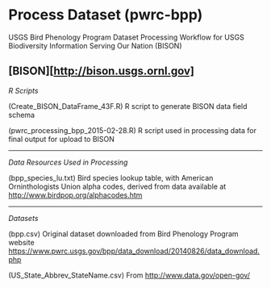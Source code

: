 # Process Dataset (pwrc-bpp)
USGS Bird Phenology Program Dataset Processing Workflow for USGS Biodiversity Information Serving Our Nation (BISON) 

[BISON][http://bison.usgs.ornl.gov]
---

*R Scripts*

(Create_BISON_DataFrame_43F.R) R script to generate BISON data field schema

(pwrc_processing_bpp_2015-02-28.R) R script used in processing data for final output for upload to BISON

---

*Data Resources Used in Processing*

(bpp_species_lu.txt) Bird species lookup table, with American Orninthologists Union alpha codes, derived from data available at http://www.birdpop.org/alphacodes.htm

---

*Datasets*


(bpp.csv) Original dataset downloaded from Bird Phenology Program website
https://www.pwrc.usgs.gov/bpp/data_download/20140826/data_download.php

(US_State_Abbrev_StateName.csv) From http://www.data.gov/open-gov/







